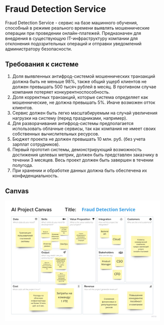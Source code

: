 # Fraud Detection Service

Fraud Detection Service - сервис на базе машинного обучения, способный в режиме реального времени выявлять мошеннические операции при проведении онлайн-платежей. Предназначен для внедрения в существующую IT-инфраструктуру компании для отклонения подозрительных операций и отправки уведомлений администратору безопасности.

## Требования к системе

1. Доля выявленных антифрод-системой мошеннических транзакций должна быть не меньше 98%, также общий ущерб клиентов не должен превышать 500 тысяч рублей в месяц. В противном случае компания потеряет конкурентноспособность.
2. Доля корректных транзакций, которые система определяет как мошеннические, не должна превышать 5%. Иначе возможен отток клиентов.
3. Сервис должен быть легко масштабируемым на случай увеличения нагрузки на систему (перед праздниками, например).
4. Для разворачивания антифрод-системы предполагается использовать облачные сервисы, так как компания не имеет своих собственных вычислительных ресурсов.
5. Бюджет проекта не должен превышать 10 млн. руб. (без учета зарплат сотрудников).
6. Первый прототип системы, демонстрирующий возможность достижения целевых метрик, должен быть представлен заказчику в течении 3 месяцев. Весь проект должен быть завершен в течении полугода.
7. При хранении и обработке данных должна быть обеспечена их конфиденциальность.

## Canvas

![Canvas](images/canvas.jpg)
